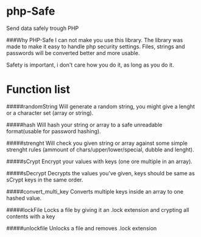 php-Safe
========

Send data safely trough PHP


###Why PHP-Safe
I can not make you use this library. The library was made to make it easy to handle php security settings. Files, strings and passwords will be converted better and more usable.

Safety is important, i don't care how you do it, as long as you do it.


Function list
========


#####randomString
Will generate a random string, you might give a lenght or a character set (array or string).

#####hash
Will hash your string or array to a safe unreadable format(usable for password hashing).

#####strenght
Will check you given string or array against some simple strenght rules (ammount of chars/upper/lower/special, dubble and lenght).

#####sCrypt
Encrypt your values with keys (one ore multiple in an array).

#####sDecrypt
Decrypts the values you've given, keys should be same as sCrypt keys in the same order.


#####convert_multi_key
Converts multiple keys inside an array to one hashed value.

#####lockFile
Locks a file by giving it an .lock extension and crypting all contents with a key

#####unlockfile
Unlocks a file and removes .lock extension